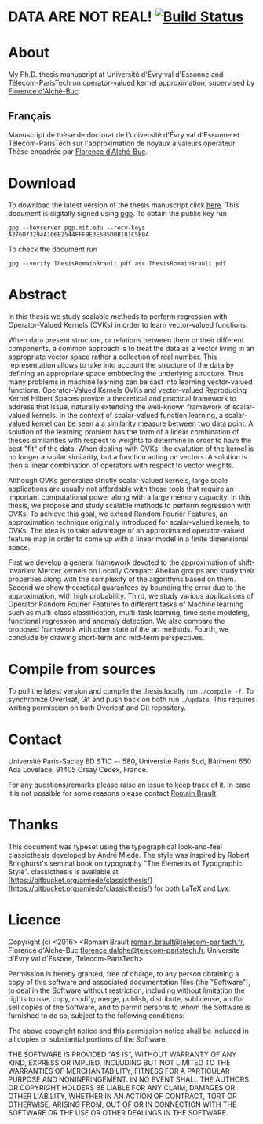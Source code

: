 DATA ARE NOT REAL! [![Build Status](https://travis-ci.com/RomainBrault/Thesis.svg?token=BGkmfYrnrsiGdq17pxis&branch=master)](https://travis-ci.com/RomainBrault/Thesis)
==============

# About

My Ph.D. thesis manuscript at Université d'Évry val d'Essonne and Télécom-ParisTech on operator-valued kernel approximation, supervised by [Florence d'Alché-Buc](http://perso.telecom-paristech.fr/~fdalche/Site/index.html).

## Français

Manuscript de thèse de doctorat de l'université d'Évry val d'Essonne et Télécom-ParisTech sur l'approximation de noyaux à valeurs opérateur. Thèse encadrée par [Florence d'Alché-Buc](http://perso.telecom-paristech.fr/~fdalche/Site/index.html).

# Download

To download the latest version of the thesis manuscript click [here](https://github.com/RomainBrault/Thesis/raw/master/ThesisRomainBrault.pdf). This document is digitally signed using [pgp](https://fr.wikipedia.org/wiki/Pretty_Good_Privacy). To obtain the public key run

    gpg --keyserver pgp.mit.edu --recv-keys A276D73294A106E2544FFF9E3E5B5D0B181C5E04

To check the document run

    gpg --verify ThesisRomainBrault.pdf.asc ThesisRomainBrault.pdf

# Abstract

In this thesis we study scalable methods to perform regression with Operator-Valued Kernels (OVKs) in order to learn vector-valued functions.

When data present structure, or relations between them or their different components, a common approach is to treat the data as a vector living in an appropriate vector space rather a collection of real number. This representation allows to take into account the structure of the data by defining an appropriate space embbeding the underlying structure. Thus many problems in machine learning can be cast into learning vector-valued functions. Operator-Valued Kernels OVKs and vector-valued Reproducing Kernel Hilbert Spaces provide a theoretical and practical framework to address that issue, naturally extending the well-known framework of scalar-valued kernels. In the context of scalar-valued function learning, a scalar-valued kernel can be seen a a similarity measure between two data point. A solution of the learning problem has the form of a linear combination of theses similarities with respect to weights to determine in order to have the best "fit" of the data. When dealing with OVKs, the evalution of the kernel is no longer a scalar similarity, but a function acting on vectors. A solution is then a linear combination of operators with respect to vector weights.

Although OVKs generalize strictly scalar-valued kernels, large scale applications are usually not affordable with these tools that require an important computational power along with a large memory capacity. In this thesis, we propose and study scalable methods to perform regression with OVKs. To achieve this goal, we extend Random Fourier Features, an approximation technique originally introduced for scalar-valued kernels, to OVKs. The idea is to take advantage of an approximated operator-valued feature map in order to come up with a linear model in a finite dimensional space.

First we develop a general framework devoted to the approximation of shift-invariant Mercer kernels on Locally Compact Abelian groups and study their properties along with the complexity of the algorithms based on them. Second we show theoretical guarantees by bounding the error due to the approximation, with high probability. Third, we study various applications of Operator Random Fourier Features to different tasks of Machine learning such as multi-class classification, multi-task learning, time serie modeling, functional regression and anomaly detection. We also compare the proposed framework with other state of the art methods. Fourth, we conclude by drawing short-term and mid-term perspectives.

# Compile from sources

To pull the latest version and compile the thesis locally run `./compile -f`.
To synchronize Overleaf, Git and push back on both run `./update`. This requires writing permission on both Overleaf and Git repository.

# Contact

Université Paris-Saclay ED STIC -- 580, Université Paris Sud, Bâtiment 650 Ada Lovelace, 91405 Orsay Cedex, France.

For any questions/remarks please raise an issue to keep track of it. In case it is not possible for some reasons please contact [Romain Brault](mailto:ro.brault@gmail.com).

# Thanks

This document was typeset using the typographical look-and-feel classicthesis developed by André Miede. The style was inspired by Robert Bringhurst's seminal book on typography "The Elements of Typographic Style". classicthesis is available at [https://bitbucket.org/amiede/classicthesis/](https://bitbucket.org/amiede/classicthesis/) for both LaTeX and Lyx.

# Licence
Copyright (c) <2016> <Romain Brault romain.brault@telecom-paritech.fr,
                      Florence d'Alche-Buc florence.dalche@telecom-paristech.fr,
                      Universite d'Evry val d'Essone, Telecom-ParisTech>

Permission is hereby granted, free of charge, to any person obtaining a copy of
this software and associated documentation files (the "Software"), to deal in
the Software without restriction, including without limitation the rights to
use, copy, modify, merge, publish, distribute, sublicense, and/or sell copies
of the Software, and to permit persons to whom the Software is furnished to do
so, subject to the following conditions:

The above copyright notice and this permission notice shall be included in all
copies or substantial portions of the Software.

THE SOFTWARE IS PROVIDED "AS IS", WITHOUT WARRANTY OF ANY KIND, EXPRESS OR
IMPLIED, INCLUDING BUT NOT LIMITED TO THE WARRANTIES OF MERCHANTABILITY,
FITNESS FOR A PARTICULAR PURPOSE AND NONINFRINGEMENT. IN NO EVENT SHALL THE
AUTHORS OR COPYRIGHT HOLDERS BE LIABLE FOR ANY CLAIM, DAMAGES OR OTHER
LIABILITY, WHETHER IN AN ACTION OF CONTRACT, TORT OR OTHERWISE, ARISING FROM,
OUT OF OR IN CONNECTION WITH THE SOFTWARE OR THE USE OR OTHER DEALINGS IN THE
SOFTWARE.
